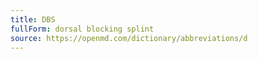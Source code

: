 ```yaml
---
title: DBS
fullForm: dorsal blocking splint
source: https://openmd.com/dictionary/abbreviations/d
---
```

